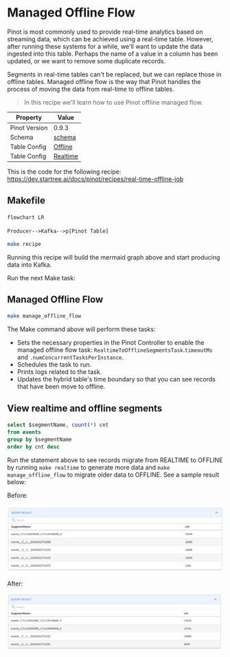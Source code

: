 # Managed Offline Flow

Pinot is most commonly used to provide real-time analytics based on streaming data, which can be achieved using a real-time table. However, after running these systems for a while, we'll want to update the data ingested into this table. Perhaps the name of a value in a column has been updated, or we want to remove some duplicate records.

Segments in real-time tables can't be replaced, but we can replace those in offline tables. Managed offline flow is the way that Pinot handles the process of moving the data from real-time to offline tables.

> In this recipe we'll learn how to use Pinot offline managed flow.

|Property|Value|
|-|-|
|Pinot Version|0.9.3|
|Schema| [schema](config/schema.json)|
|Table Config| [Offline](config/table-offline.json)|
|Table Config| [Realtime](config/table-realtime.json)|

This is the code for the following recipe: https://dev.startree.ai/docs/pinot/recipes/real-time-offline-job

## Makefile

```mermaid
flowchart LR

Producer-->Kafka-->p[Pinot Table]
```

```bash
make recipe
```

Running this recipe will build the mermaid graph above and start producing data into Kafka.

Run the next Make task:

## Managed Offline Flow

```bash
make manage_offline_flow
```

The Make command above will perform these tasks:

- Sets the necessary properties in the Pinot Controller to enable the managed offline flow task: `RealtimeToOfflineSegmentsTask`.`timeoutMs` and `.numConcurrentTasksPerInstance`.
- Schedules the task to run.
- Prints logs related to the task.
- Updates the hybrid table's time boundary so that you can see records that have been move to offline.


## View realtime and offline segments

```sql
select $segmentName, count(*) cnt
from events
group by $segmentName
order by cnt desc
```

Run the statement above to see records migrate from REALTIME to OFFLINE by running `make realtime` to generate more data and `make manage_offline_flow` to migrate older data to OFFLINE. See a sample result below:

Before:

![alt](images/before.png)

After:

![alt](images/after.png)

